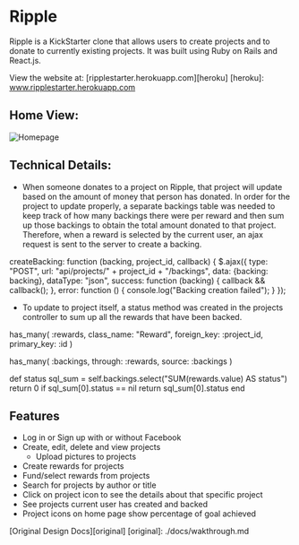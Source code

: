 # Ripple

Ripple is a KickStarter clone that allows users to create projects and to donate to currently existing projects. It was built using Ruby on Rails and React.js.

View the website at: [ripplestarter.herokuapp.com][heroku]
[heroku]: www.ripplestarter.herokuapp.com

## Home View:
![Homepage](/app/assets/images/homepage.jpg?raw=true)

## Technical Details:
* When someone donates to a project on Ripple, that project will update based on the amount of money that person has donated. In order for the project to update properly, a separate backings table was needed to keep track of how many backings there were per reward and then sum up those backings to obtain the total amount donated to that project. Therefore, when a reward is selected by the current user, an ajax request is sent to the server to create a backing.

createBacking: function (backing, project_id, callback) {
  $.ajax({
    type: "POST",
    url: "api/projects/" + project_id + "/backings",
    data: {backing: backing},
    dataType: "json",
    success: function (backing) {
      callback && callback();
    },
    error: function () {
      console.log("Backing creation failed");
    }
  });

* To update to project itself, a status method was created in the projects controller to sum up all the rewards that have been backed.

has_many(
  :rewards,
  class_name: "Reward",
  foreign_key: :project_id,
  primary_key: :id
)

has_many(
  :backings,
  through: :rewards,
  source: :backings
)

def status
  sql_sum = self.backings.select("SUM(rewards.value) AS status")
  return 0 if sql_sum[0].status == nil
  return sql_sum[0].status
end

## Features

* Log in or Sign up with or without Facebook
* Create, edit, delete and view projects
  * Upload pictures to projects
* Create rewards for projects
* Fund/select rewards from projects
* Search for projects by author or title
* Click on project icon to see the details about that specific project
* See projects current user has created and backed
* Project icons on home page show percentage of goal achieved

[Original Design Docs][original]
[original]: ./docs/wakthrough.md
